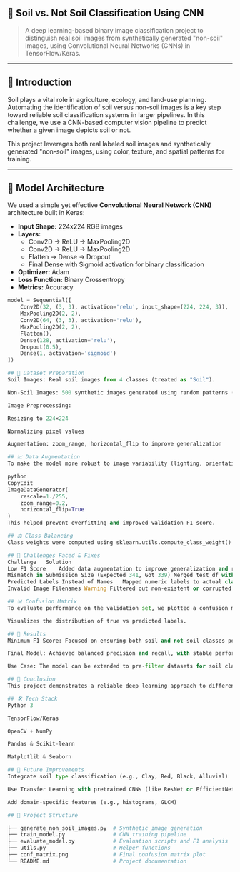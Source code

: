 ## 🧪 Soil vs. Not Soil Classification Using CNN

> A deep learning-based binary image classification project to distinguish real soil images from synthetically generated "non-soil" images, using Convolutional Neural Networks (CNNs) in TensorFlow/Keras.

---

## 📌 Introduction

Soil plays a vital role in agriculture, ecology, and land-use planning. Automating the identification of soil versus non-soil images is a key step toward reliable soil classification systems in larger pipelines. In this challenge, we use a CNN-based computer vision pipeline to predict whether a given image depicts soil or not.

This project leverages both real labeled soil images and synthetically generated "non-soil" images, using color, texture, and spatial patterns for training.

---

## 🧠 Model Architecture

We used a simple yet effective **Convolutional Neural Network (CNN)** architecture built in Keras:

- **Input Shape:** 224x224 RGB images
- **Layers:**
  - Conv2D → ReLU → MaxPooling2D
  - Conv2D → ReLU → MaxPooling2D
  - Flatten → Dense → Dropout
  - Final Dense with Sigmoid activation for binary classification
- **Optimizer:** Adam  
- **Loss Function:** Binary Crossentropy  
- **Metrics:** Accuracy  

```python
model = Sequential([
    Conv2D(32, (3, 3), activation='relu', input_shape=(224, 224, 3)),
    MaxPooling2D(2, 2),
    Conv2D(64, (3, 3), activation='relu'),
    MaxPooling2D(2, 2),
    Flatten(),
    Dense(128, activation='relu'),
    Dropout(0.5),
    Dense(1, activation='sigmoid')
])

## 🧪 Dataset Preparation
Soil Images: Real soil images from 4 classes (treated as "Soil").

Non-Soil Images: 500 synthetic images generated using random patterns (noise, gradients, stripes, grids, blobs) via NumPy and OpenCV.

Image Preprocessing:

Resizing to 224×224

Normalizing pixel values

Augmentation: zoom_range, horizontal_flip to improve generalization

## 📈 Data Augmentation
To make the model more robust to image variability (lighting, orientation, scale), we used:

python
CopyEdit
ImageDataGenerator(
    rescale=1./255,
    zoom_range=0.2,
    horizontal_flip=True
)
This helped prevent overfitting and improved validation F1 score.

## ⚖️ Class Balancing
Class weights were computed using sklearn.utils.compute_class_weight() to address the imbalance between soil and non-soil examples.

## 🚧 Challenges Faced & Fixes
Challenge	Solution
Low F1 Score	Added data augmentation to improve generalization and robustness.
Mismatch in Submission Size (Expected 341, Got 339)	Merged test_df with predictions using a left join and filled missing entries with the most common soil type.
Predicted Labels Instead of Names	Mapped numeric labels to actual class names using a label dictionary.
Invalid Image Filenames Warning	Filtered out non-existent or corrupted image paths using os.path.exists.

## 📊 Confusion Matrix
To evaluate performance on the validation set, we plotted a confusion matrix:

Visualizes the distribution of true vs predicted labels.

## 📌 Results
Minimum F1 Score: Focused on ensuring both soil and not-soil classes perform well.

Final Model: Achieved balanced precision and recall, with stable performance across classes.

Use Case: The model can be extended to pre-filter datasets for soil classification pipelines.

## 🧾 Conclusion
This project demonstrates a reliable deep learning approach to differentiate between soil and non-soil images. By combining synthetic data generation, data augmentation, and a simple CNN, we achieved strong validation results. It can serve as a baseline or preprocessing step for more advanced multi-class soil classification tasks.

## 🛠️ Tech Stack
Python 3

TensorFlow/Keras

OpenCV + NumPy

Pandas & Scikit-learn

Matplotlib & Seaborn

## 🚀 Future Improvements
Integrate soil type classification (e.g., Clay, Red, Black, Alluvial)

Use Transfer Learning with pretrained CNNs (like ResNet or EfficientNet)

Add domain-specific features (e.g., histograms, GLCM)

## 📂 Project Structure

├── generate_non_soil_images.py  # Synthetic image generation
├── train_model.py               # CNN training pipeline
├── evaluate_model.py            # Evaluation scripts and F1 analysis
├── utils.py                     # Helper functions
├── conf_matrix.png              # Final confusion matrix plot
└── README.md                    # Project documentation



